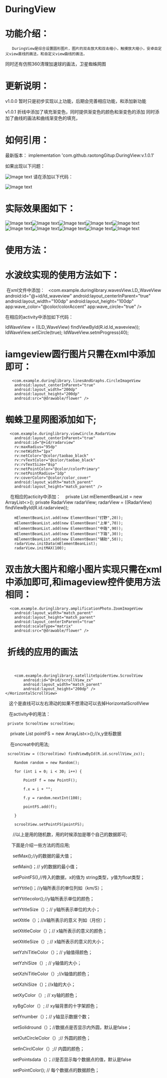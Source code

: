 # DuringView
# 功能介绍：
       DuringView是综合设置圆形图片，图片的双击放大和双击缩小，触摸放大缩小，安卓自定义view直线的画法，和自定义view曲线的画法，
同时还有仿照360清理加速球的画法，卫星蜘蛛网图
# 更新说明：
v1.0.0 暂时只是初步实现以上功能，后期会完善相应功能，和添加新功能

v1.0.1 折线中添加了填充渐变色，同时提供渐变色的颜色和渐变色的添加 
       同时添加了曲线的画法和曲线渐变色的填充，
       

# 如何引用：
 最新版本：
 implementation 'com.github.raotongGitup:DuringView:v.1.0.1'
 
 如果出现以下问题：
 
![Image text](https://github.com/raotongGitup/DuringView/blob/master/img-folder/QQ%E6%88%AA%E5%9B%BE20180428094914.png)
 请在添加以下代码：
 
![Image text](https://github.com/raotongGitup/DuringView/blob/master/img-folder/QQ%E6%88%AA%E5%9B%BE20180428100437.png)

# 实际效果图如下：

![Image text](https://github.com/raotongGitup/DuringView/blob/master/img-folder/S80428-095405.jpg)![Image text](https://github.com/raotongGitup/DuringView/blob/master/img-folder/S80428-095412.jpg)![Image text](https://github.com/raotongGitup/DuringView/blob/master/img-folder/S80428-095443.jpg)![Image text](https://github.com/raotongGitup/DuringView/blob/master/img-folder/S80428-095511.jpg)![Image text](https://github.com/raotongGitup/DuringView/blob/master/img-folder/S80428-095744.jpg)![Image text](https://github.com/raotongGitup/DuringView/blob/master/img-folder/S80428-095750.jpg)![Image text](https://github.com/raotongGitup/DuringView/blob/master/img-folder/S80428-095801.jpg)![Image text](https://github.com/raotongGitup/DuringView/blob/master/img-folder/S80428-100014.jpg)![Image text](https://github.com/raotongGitup/DuringView/blob/master/img-folder/S80428-100058.jpg)![Image text](https://github.com/raotongGitup/DuringView/blob/master/img-folder/S80428-100105.jpg)
# 使用方法：
# 水波纹实现的使用方法如下：

  在xml文件中添加：
  
  <com.example.duringlibrary.wavesView.LD_WaveView
       android:id="@+id/ld_waveview"
        android:layout_centerInParent="true"
        android:layout_width="100dp"
        android:layout_height="100dp"
        app:wave_color="@color/colorAccent"
        app:wave_circle="true" />
        
 在相应的activity中添加如下代码：
 
   ldWaveView = ((LD_WaveView) findViewById(R.id.ld_waveview));
        ldWaveView.setCircle(true);
        ldWaveView.setmProgress(40);
# iamgeview圆行图片只需在xml中添加即可：
       <com.example.duringlibrary.linesAndGraphs.CircleImageView
        android:layout_centerInParent="true"
        android:layout_width="200dp"
        android:layout_height="200dp"
        android:src="@drawable/flower" />
# 蜘蛛卫星网图添加如下;
      <com.example.duringlibrary.viewCircle.RadarView
        android:layout_centerInParent="true"
        android:id="@+id/radarview"
        rv:maxRadius="95dp"
        rv:netWidth="1px"
        rv:netColor="@color/taobao_black"
        rv:rvTextColor="@color/taobao_black"
        rv:rvTextSize="8sp"
        rv:netPointColor="@color/colorPrimary"
        rv:netPointRadius="1dp"
        rv:coverColor="@color/color_cover"
        android:layout_width="match_parent"
        android:layout_height="match_parent" />
     在相应的acticity中添加：
    private List<ElementBean> mElementBeanList = new ArrayList<>();
    private RadarView radarView;
     radarView = ((RadarView) findViewById(R.id.radarview));

        mElementBeanList.add(new ElementBean("打野",20));
        mElementBeanList.add(new ElementBean("上单",70));
        mElementBeanList.add(new ElementBean("中路",90));
        mElementBeanList.add(new ElementBean("下路",30));
        mElementBeanList.add(new ElementBean("辅助",50));
        radarView.initData(mElementBeanList);
        radarView.initMAX(100);
# 双击放大图片和缩小图片实现只需在xml中添加即可,和imageview控件使用方法相同：
  
      <com.example.duringlibrary.amplificationPhoto.ZoomImageView
        android:layout_width="match_parent"
        android:layout_height="match_parent"
        android:layout_centerInParent="true"
        android:scaleType="matrix"
        android:src="@drawable/flower" />
#  折线的应用的画法
      <HorizontalScrollView
        android:layout_width="match_parent"
        android:layout_height="wrap_content"
        android:layout_alignParentLeft="true"
        android:layout_alignParentStart="true"
        android:layout_centerVertical="true"
        android:background="#000"
        android:scrollbars="none">

        <com.example.duringlibrary.satelliteSpiderView.ScroolView
            android:id="@+id/scrollView_zx"
            android:layout_width="match_parent"
            android:layout_height="200dp" />
    </HorizontalScrollView>
    
    这个是直线可以左右滑动的如果不想滑动可以去掉HorizontalScrollView
    
    在activity中的用法：
    
     private ScroolView scroolView;
     
     private List<PointF> pointFS = new ArrayList<>();//x,y坐标数据 
     
     在oncreat中的用法;
     
     scroolView = ((ScroolView) findViewById(R.id.scrollView_zx));
     
        Random random = new Random();
        
        for (int i = 0; i < 30; i++) {
        
            PointF f = new PointF();
            
            f.x = i + "";
            
            f.y = random.nextInt(100);
            
            pointFS.add(f);
            
        }
        
        scroolView.setPointFS(pointFS);
        
       //以上是用的随机数，用的时候添加是哪个自己的数据即可;
       
      下面是介绍一些方法的而应用;
      
       setMax();//y的数据的最大值；
       
       setMain()；// y的数据的最小值；
       
       setPointFS(),//传入的数据，x的值为 string类型，y值为float类型；
       
       setYtitle()；//y轴所表示的单位列如（km/S）；
       
       setYtitlecolor();//y轴所表示单位的颜色；
       
       setYtitleSize（）；// y轴所表示单位的大小；
       
       setXtitle（）；//x轴所表示的意义 列如（月份）；
       
       setXtitleColor（）；// x轴所表示的意义的颜色；
       
       setXtitleSize（）; // x轴所表示的意义的大小；
       
       setYzhiTitleColor（）；// y轴值得颜色；
       
       setYzhiSize（）; // y轴值的大小；
       
       setXzhiTitleColor（）;//x轴值的颜色；
       
       setXzhiSize（）；//x轴的大小；
       
       setXyColor（）; // xy轴的颜色；
       
       xyBgColor（）; // xy轴背景的十字架颜色；
       
       setYnumber（）；// y轴显示数据个数；
       
       setSolidround（）；//数据点是否显示内外圆，默认是false；
       
       setOutCircleColor（）;// 外圆的颜色；
       
       setInCirclColor（）;// 内圆的颜色；
       
       setPointsdata（）；//是否显示每个数据点的值，默认是false
       
       setPointColor(); // 每个数据点的数据颜色；
  

  
